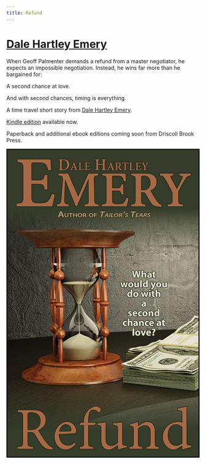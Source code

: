 ```yaml
---
title: Refund
---
```

# [Dale Hartley Emery](http://dalehartleyemery.com/)

When Geoff Palmenter demands a refund from a master negotiator,
he expects an impossible negotiation.
Instead,
he wins far more than he bargained for: 

A second chance at love. 

And with second chances, timing is everything. 

A time travel short story from
[Dale Hartley Emery](http://dalehartleyemery.com/).

[Kindle edition](http://www.amazon.com/dp/B00IZRZWGC/?tag=driscollbrookpress-20)
available now.

Paperback
and additional ebook editions
coming soon
from Driscoll Brook Press.

![Refund](refund-cover-web.jpg "Refund")
